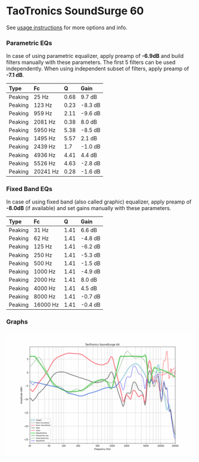# TaoTronics SoundSurge 60
See [usage instructions](https://github.com/jaakkopasanen/AutoEq#usage) for more options and info.

### Parametric EQs
In case of using parametric equalizer, apply preamp of **-6.9dB** and build filters manually
with these parameters. The first 5 filters can be used independently.
When using independent subset of filters, apply preamp of **-7.1 dB**.

| Type    | Fc       |    Q | Gain    |
|:--------|:---------|:-----|:--------|
| Peaking | 25 Hz    | 0.68 | 9.7 dB  |
| Peaking | 123 Hz   | 0.23 | -8.3 dB |
| Peaking | 959 Hz   | 2.11 | -9.6 dB |
| Peaking | 2081 Hz  | 0.38 | 8.0 dB  |
| Peaking | 5950 Hz  | 5.38 | -8.5 dB |
| Peaking | 1495 Hz  | 5.57 | 2.1 dB  |
| Peaking | 2439 Hz  | 1.7  | -1.0 dB |
| Peaking | 4936 Hz  | 4.41 | 4.4 dB  |
| Peaking | 5526 Hz  | 4.63 | -2.8 dB |
| Peaking | 20241 Hz | 0.28 | -1.6 dB |

### Fixed Band EQs
In case of using fixed band (also called graphic) equalizer, apply preamp of **-8.0dB**
(if available) and set gains manually with these parameters.

| Type    | Fc       |    Q | Gain    |
|:--------|:---------|:-----|:--------|
| Peaking | 31 Hz    | 1.41 | 6.6 dB  |
| Peaking | 62 Hz    | 1.41 | -4.8 dB |
| Peaking | 125 Hz   | 1.41 | -6.2 dB |
| Peaking | 250 Hz   | 1.41 | -5.3 dB |
| Peaking | 500 Hz   | 1.41 | -1.5 dB |
| Peaking | 1000 Hz  | 1.41 | -4.9 dB |
| Peaking | 2000 Hz  | 1.41 | 8.0 dB  |
| Peaking | 4000 Hz  | 1.41 | 4.5 dB  |
| Peaking | 8000 Hz  | 1.41 | -0.7 dB |
| Peaking | 16000 Hz | 1.41 | -0.4 dB |

### Graphs
![](./TaoTronics%20SoundSurge%2060.png)